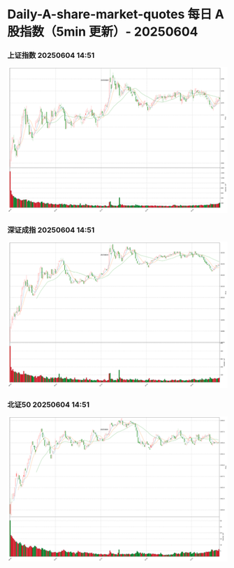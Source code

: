
# Daily-A-share-market-quotes 每日 A 股指数（5min 更新）- 20250604

### 上证指数 20250604 14:51
![](./fig/2025/6/20250604-sh000001.png)

### 深证成指 20250604 14:51
![](./fig/2025/6/20250604-sz399001.png)

### 北证50 20250604 14:51
![](./fig/2025/6/20250604-bj899050.png)
